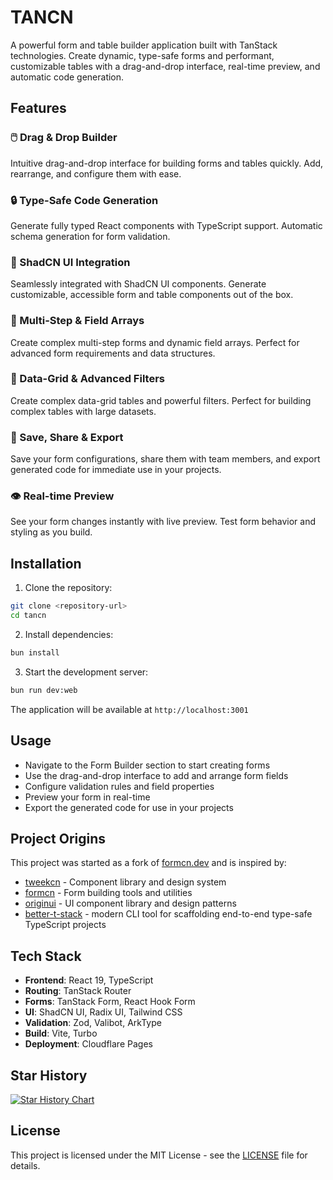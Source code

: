 # TANCN

A powerful form and table builder application built with TanStack technologies. Create dynamic, type-safe forms and performant, customizable tables with a drag-and-drop interface, real-time preview, and automatic code generation.

## Features

### 🖱️ Drag & Drop Builder
Intuitive drag-and-drop interface for building forms and tables quickly. Add, rearrange, and configure them with ease.

### 🔒 Type-Safe Code Generation
Generate fully typed React components with TypeScript support. Automatic schema generation for form validation.

### 🎨 ShadCN UI Integration
Seamlessly integrated with ShadCN UI components. Generate customizable, accessible form and table components out of the box.

### 📑 Multi-Step & Field Arrays
Create complex multi-step forms and dynamic field arrays. Perfect for advanced form requirements and data structures.

### 📑 Data-Grid & Advanced Filters
Create complex data-grid tables and powerful filters. Perfect for building complex tables with large datasets.


### 💾 Save, Share & Export
Save your form configurations, share them with team members, and export generated code for immediate use in your projects.

### 👁️ Real-time Preview
See your form changes instantly with live preview. Test form behavior and styling as you build.

## Installation

1. Clone the repository:
```bash
git clone <repository-url>
cd tancn
```

2. Install dependencies:
```bash
bun install
```

3. Start the development server:
```bash
bun run dev:web
```

The application will be available at `http://localhost:3001`

## Usage

- Navigate to the Form Builder section to start creating forms
- Use the drag-and-drop interface to add and arrange form fields
- Configure validation rules and field properties
- Preview your form in real-time
- Export the generated code for use in your projects

## Project Origins

This project was started as a fork of [formcn.dev](https://formcn.dev) and is inspired by:
- [tweekcn](https://tweakcn.com/) - Component library and design system
- [formcn](https://formcn.dev) - Form building tools and utilities
- [originui](https://originui.com) - UI component library and design patterns
- [better-t-stack](https://better-t-stack.dev/) - modern CLI tool for scaffolding end-to-end type-safe TypeScript projects

## Tech Stack

- **Frontend**: React 19, TypeScript
- **Routing**: TanStack Router
- **Forms**: TanStack Form, React Hook Form
- **UI**: ShadCN UI, Radix UI, Tailwind CSS
- **Validation**: Zod, Valibot, ArkType
- **Build**: Vite, Turbo
- **Deployment**: Cloudflare Pages

## Star History

<a href="https://www.star-history.com/#Vijayabaskar56/tancn&type=date&legend=top-left">
 <picture>
   <source media="(prefers-color-scheme: dark)" srcset="https://api.star-history.com/svg?repos=Vijayabaskar56/tancn&type=date&theme=dark&legend=top-left" />
   <source media="(prefers-color-scheme: light)" srcset="https://api.star-history.com/svg?repos=Vijayabaskar56/tancn&type=date&legend=top-left" />
   <img alt="Star History Chart" src="https://api.star-history.com/svg?repos=Vijayabaskar56/tancn&type=date&legend=top-left" />
 </picture>
</a>

## License

This project is licensed under the MIT License - see the [LICENSE](LICENSE) file for details.
